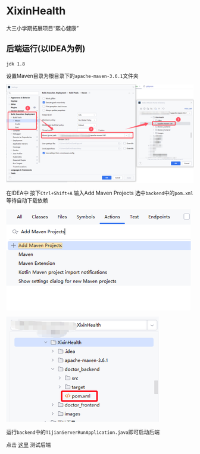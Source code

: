 # XixinHealth
大三小学期拓展项目“熙心健康”

## 后端运行(以IDEA为例)

`jdk 1.8`

设置Maven目录为根目录下的`apache-maven-3.6.1`文件夹

![](images/img3.png)

在IDEA中 按下`Ctrl+Shift+A` 输入Add Maven Projects 选中`backend`中的`pom.xml` 等待自动下载依赖

![](images/img1.png)

![](images/img2.png)

运行`backend`中的`TijianServerRunApplication.java`即可启动后端

点击 [这里](http://localhost:8080/tijian/test) 测试后端